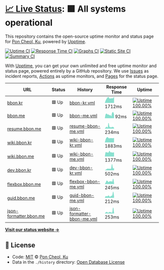 # [📈 Live Status](https://uptime.bbon.me): <!--live status--> **🟩 All systems operational**

This repository contains the open-source uptime monitor and status page for [Pon Cheol, Ku](http://bbon.kr), powered by [Upptime](https://github.com/upptime/upptime).

[![Uptime CI](https://github.com/koj-co/upptime/workflows/Uptime%20CI/badge.svg)](https://github.com/koj-co/upptime/actions?query=workflow%3A%22Uptime+CI%22)
[![Response Time CI](https://github.com/koj-co/upptime/workflows/Response%20Time%20CI/badge.svg)](https://github.com/koj-co/upptime/actions?query=workflow%3A%22Response+Time+CI%22)
[![Graphs CI](https://github.com/koj-co/upptime/workflows/Graphs%20CI/badge.svg)](https://github.com/koj-co/upptime/actions?query=workflow%3A%22Graphs+CI%22)
[![Static Site CI](https://github.com/koj-co/upptime/workflows/Static%20Site%20CI/badge.svg)](https://github.com/koj-co/upptime/actions?query=workflow%3A%22Static+Site+CI%22)
[![Summary CI](https://github.com/koj-co/upptime/workflows/Summary%20CI/badge.svg)](https://github.com/koj-co/upptime/actions?query=workflow%3A%22Summary+CI%22)

With [Upptime](https://upptime.js.org), you can get your own unlimited and free uptime monitor and status page, powered entirely by a GitHub repository. We use [Issues](https://github.com/bbonkr/upptime/issues) as incident reports, [Actions](https://github.com/bbonkr/upptime/actions) as uptime monitors, and [Pages](https://uptime.bbon.me) for the status page.

<!--start: status pages-->
<!-- This summary is generated by Upptime (https://github.com/upptime/upptime) -->
<!-- Do not edit this manually, your changes will be overwritten -->

| URL                                                       | Status | History                                                                                                          | Response Time                                                                               | Uptime                                                                                                                                                                                                                          |
| --------------------------------------------------------- | ------ | ---------------------------------------------------------------------------------------------------------------- | ------------------------------------------------------------------------------------------- | ------------------------------------------------------------------------------------------------------------------------------------------------------------------------------------------------------------------------------- |
| [bbon.kr](https://bbon.kr)                                | 🟩 Up  | [bbon-kr.yml](https://github.com/bbonkr/uptime/commits/master/history/bbon-kr.yml)                               | <img alt="Response time graph" src="./graphs/bbon-kr.png" height="20"> 1712ms               | [![Uptime 100.00%](https://img.shields.io/endpoint?url=https%3A%2F%2Fraw.githubusercontent.com%2Fbbonkr%2Fuptime%2Fmaster%2Fapi%2Fbbon-kr%2Fuptime.json)](https://uptime.bbon.me/history/bbon-kr)                               |
| [bbon.me](https://bbon.me)                                | 🟩 Up  | [bbon-me.yml](https://github.com/bbonkr/uptime/commits/master/history/bbon-me.yml)                               | <img alt="Response time graph" src="./graphs/bbon-me.png" height="20"> 92ms                 | [![Uptime 100.00%](https://img.shields.io/endpoint?url=https%3A%2F%2Fraw.githubusercontent.com%2Fbbonkr%2Fuptime%2Fmaster%2Fapi%2Fbbon-me%2Fuptime.json)](https://uptime.bbon.me/history/bbon-me)                               |
| [resume.bbon.me](https://resume.bbon.me)                  | 🟩 Up  | [resume-bbon-me.yml](https://github.com/bbonkr/uptime/commits/master/history/resume-bbon-me.yml)                 | <img alt="Response time graph" src="./graphs/resume-bbon-me.png" height="20"> 234ms         | [![Uptime 100.00%](https://img.shields.io/endpoint?url=https%3A%2F%2Fraw.githubusercontent.com%2Fbbonkr%2Fuptime%2Fmaster%2Fapi%2Fresume-bbon-me%2Fuptime.json)](https://uptime.bbon.me/history/resume-bbon-me)                 |
| [wiki.bbon.kr](https://wiki.bbon.kr)                      | 🟩 Up  | [wiki-bbon-kr.yml](https://github.com/bbonkr/uptime/commits/master/history/wiki-bbon-kr.yml)                     | <img alt="Response time graph" src="./graphs/wiki-bbon-kr.png" height="20"> 1883ms          | [![Uptime 100.00%](https://img.shields.io/endpoint?url=https%3A%2F%2Fraw.githubusercontent.com%2Fbbonkr%2Fuptime%2Fmaster%2Fapi%2Fwiki-bbon-kr%2Fuptime.json)](https://uptime.bbon.me/history/wiki-bbon-kr)                     |
| [wiki.bbon.me](https://wiki.bbon.me)                      | 🟩 Up  | [wiki-bbon-me.yml](https://github.com/bbonkr/uptime/commits/master/history/wiki-bbon-me.yml)                     | <img alt="Response time graph" src="./graphs/wiki-bbon-me.png" height="20"> 1377ms          | [![Uptime 100.00%](https://img.shields.io/endpoint?url=https%3A%2F%2Fraw.githubusercontent.com%2Fbbonkr%2Fuptime%2Fmaster%2Fapi%2Fwiki-bbon-me%2Fuptime.json)](https://uptime.bbon.me/history/wiki-bbon-me)                     |
| [dev.bbon.kr](https://dev.bbon.kr)                        | 🟩 Up  | [dev-bbon-kr.yml](https://github.com/bbonkr/uptime/commits/master/history/dev-bbon-kr.yml)                       | <img alt="Response time graph" src="./graphs/dev-bbon-kr.png" height="20"> 502ms            | [![Uptime 100.00%](https://img.shields.io/endpoint?url=https%3A%2F%2Fraw.githubusercontent.com%2Fbbonkr%2Fuptime%2Fmaster%2Fapi%2Fdev-bbon-kr%2Fuptime.json)](https://uptime.bbon.me/history/dev-bbon-kr)                       |
| [flexbox.bbon.me](https://flexbox.bbon.me)                | 🟩 Up  | [flexbox-bbon-me.yml](https://github.com/bbonkr/uptime/commits/master/history/flexbox-bbon-me.yml)               | <img alt="Response time graph" src="./graphs/flexbox-bbon-me.png" height="20"> 245ms        | [![Uptime 100.00%](https://img.shields.io/endpoint?url=https%3A%2F%2Fraw.githubusercontent.com%2Fbbonkr%2Fuptime%2Fmaster%2Fapi%2Fflexbox-bbon-me%2Fuptime.json)](https://uptime.bbon.me/history/flexbox-bbon-me)               |
| [guid.bbon.me](https://guid.bbon.me)                      | 🟩 Up  | [guid-bbon-me.yml](https://github.com/bbonkr/uptime/commits/master/history/guid-bbon-me.yml)                     | <img alt="Response time graph" src="./graphs/guid-bbon-me.png" height="20"> 212ms           | [![Uptime 100.00%](https://img.shields.io/endpoint?url=https%3A%2F%2Fraw.githubusercontent.com%2Fbbonkr%2Fuptime%2Fmaster%2Fapi%2Fguid-bbon-me%2Fuptime.json)](https://uptime.bbon.me/history/guid-bbon-me)                     |
| [json-formatter.bbon.me](https://json-formatter.bbon.me/) | 🟩 Up  | [json-formatter-bbon-me.yml](https://github.com/bbonkr/uptime/commits/master/history/json-formatter-bbon-me.yml) | <img alt="Response time graph" src="./graphs/json-formatter-bbon-me.png" height="20"> 253ms | [![Uptime 100.00%](https://img.shields.io/endpoint?url=https%3A%2F%2Fraw.githubusercontent.com%2Fbbonkr%2Fuptime%2Fmaster%2Fapi%2Fjson-formatter-bbon-me%2Fuptime.json)](https://uptime.bbon.me/history/json-formatter-bbon-me) |

<!--end: status pages-->

[**Visit our status website →**](https://uptime.bbon.me)

## 📄 License

- Code: [MIT](./LICENSE) © [Pon Cheol, Ku](http://bbon.kr)
- Data in the `./history` directory: [Open Database License](https://opendatacommons.org/licenses/odbl/1-0/)
